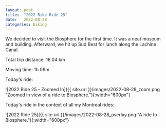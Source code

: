 ```yaml
---
layout: post
title:  "2022 Bike Ride 25"
date:   2022-08-28
categories: biking
---
```


We decided to visit the Biosphere for the first time. It was a neat museum and building. Afterward, we hit up Sud Best for lunch along the Lachine Canal.

Total trip distance: 18.04 km

Moving time: 1h 09m

Today's ride:

![2022 Ride 25 - Zoomed In]({{ site.url }}/images/2022-08-28_zoom.png "Zoomed in view of a ride to Biosphere."){:width="600px"}

Today's ride in the context of all my Montreal rides:

![2022 Ride 25]({{ site.url }}/images/2022-08-28_overlay.png "A ride to Biosphere."){:width="600px"}
